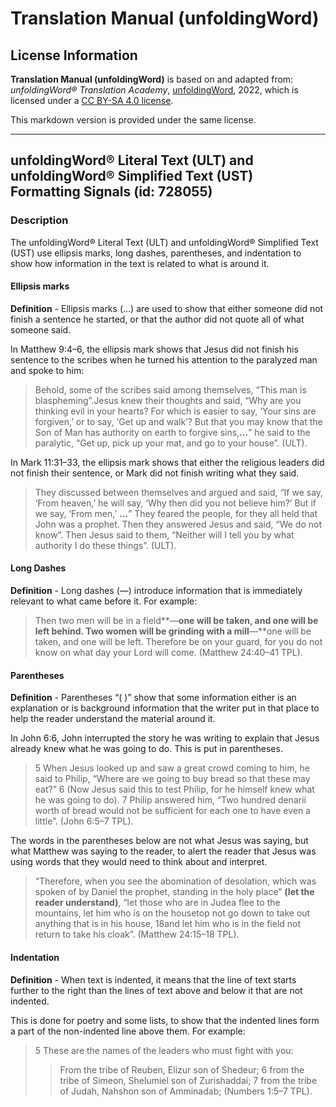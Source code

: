 # Translation Manual (unfoldingWord)

## License Information

**Translation Manual (unfoldingWord)** is based on and adapted from: _unfoldingWord® Translation Academy_, [unfoldingWord](https://unfoldingword.org/utw), 2022, which is licensed under a [CC BY-SA 4.0 license](https://creativecommons.org/licenses/by-sa/4.0/legalcode.en).

This markdown version is provided under the same license.



--------------------------------

## unfoldingWord® Literal Text (ULT) and unfoldingWord® Simplified Text (UST) Formatting Signals (id: 728055)

### Description

The unfoldingWord® Literal Text (ULT) and unfoldingWord® Simplified Text (UST) use ellipsis marks, long dashes, parentheses, and indentation to show how information in the text is related to what is around it.

#### Ellipsis marks

**Definition** \- Ellipsis marks (…) are used to show that either someone did not finish a sentence he started, or that the author did not quote all of what someone said.

In Matthew 9:4–6, the ellipsis mark shows that Jesus did not finish his sentence to the scribes when he turned his attention to the paralyzed man and spoke to him:

> Behold, some of the scribes said among themselves, “This man is blaspheming”.Jesus knew their thoughts and said, “Why are you thinking evil in your hearts? For which is easier to say, ‘Your sins are forgiven,’ or to say, ‘Get up and walk’? But that you may know that the Son of Man has authority on earth to forgive sins,**…**” he said to the paralytic, “Get up, pick up your mat, and go to your house”. (ULT).

In Mark 11:31–33, the ellipsis mark shows that either the religious leaders did not finish their sentence, or Mark did not finish writing what they said.

> They discussed between themselves and argued and said, “If we say, ‘From heaven,’ he will say, ‘Why then did you not believe him?’ But if we say, ‘From men,’ **…**” They feared the people, for they all held that John was a prophet. Then they answered Jesus and said, “We do not know”. Then Jesus said to them, “Neither will I tell you by what authority I do these things”. (ULT).

#### Long Dashes

**Definition** \- Long dashes (—) introduce information that is immediately relevant to what came before it. For example:

> Then two men will be in a field\*\*—**one will be taken, and one will be left behind. Two women will be grinding with a mill**—\*\*one will be taken, and one will be left. Therefore be on your guard, for you do not know on what day your Lord will come. (Matthew 24:40–41 TPL).

#### Parentheses

**Definition** \- Parentheses “( )” show that some information either is an explanation or is background information that the writer put in that place to help the reader understand the material around it.

In John 6:6, John interrupted the story he was writing to explain that Jesus already knew what he was going to do. This is put in parentheses.

> 5 When Jesus looked up and saw a great crowd coming to him, he said to Philip, “Where are we going to buy bread so that these may eat?” 6 (Now Jesus said this to test Philip, for he himself knew what he was going to do). 7 Philip answered him, “Two hundred denarii worth of bread would not be sufficient for each one to have even a little”. (John 6:5–7 TPL).

The words in the parentheses below are not what Jesus was saying, but what Matthew was saying to the reader, to alert the reader that Jesus was using words that they would need to think about and interpret.

> “Therefore, when you see the abomination of desolation, which was spoken of by Daniel the prophet, standing in the holy place” **(let the reader understand)**, “let those who are in Judea flee to the mountains, let him who is on the housetop not go down to take out anything that is in his house, 18and let him who is in the field not return to take his cloak”. (Matthew 24:15–18 TPL).

#### Indentation

**Definition** \- When text is indented, it means that the line of text starts further to the right than the lines of text above and below it that are not indented.

This is done for poetry and some lists, to show that the indented lines form a part of the non\-indented line above them. For example:

> 5 These are the names of the leaders who must fight with you:
> 
> 
> > From the tribe of Reuben, Elizur son of Shedeur; 6 from the tribe of Simeon, Shelumiel son of Zurishaddai; 7 from the tribe of Judah, Nahshon son of Amminadab; (Numbers 1:5–7 TPL).


